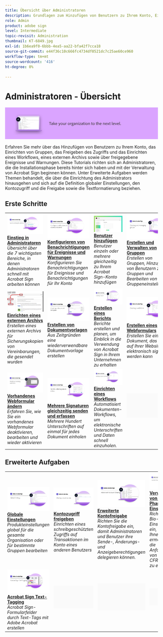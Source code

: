 ```yaml
---
title: Übersicht über Administratoren
description: Grundlagen zum Hinzufügen von Benutzern zu Ihrem Konto, Einrichten von Gruppen, Freigeben des Zugriffs und Einrichten eines Workflows, eines externen Archivs sowie von freigegebenen Ereignissen und Benachrichtigungen
role: Admin
product: adobe sign
level: Intermediate
topic-revisit: Administration
thumbnail: KT-6849.jpg
exl-id: 1b6ea9f0-6bbb-4ea5-aa22-bfa42f7cca18
source-git-commit: e44f36c10c666fc4734df0521dc7c25ae60ce960
workflow-type: tm+mt
source-wordcount: '416'
ht-degree: 0%

---
```


# Administratoren - Übersicht

![Administratorabbild für Sign](../assets/Hero-Admin.png)

Erfahren Sie mehr über das Hinzufügen von Benutzern zu Ihrem Konto, das Einrichten von Gruppen, das Freigeben des Zugriffs und das Einrichten eines Workflows, eines externen Archivs sowie über freigegebene Ereignisse und Warnungen. Diese Tutorials richten sich an Administratoren, die die Installationsphase bereits hinter sich haben und mit der Verwaltung von Acrobat Sign beginnen können. Unter Erweiterte Aufgaben werden Themen behandelt, die über die Einrichtung des Administrators hinausgehen und sich auf die Definition globaler Einstellungen, den Kontozugriff und die Freigabe sowie die Textformatierung beziehen.

## Erste Schritte

<table style="table-layout:fixed">
<tr>
  <td>
    <a href="up-and-running-admin.md">
      <img alt="Einstieg in Administratoren" src="../assets/Up-Running.png" />
    </a>
    <div>
    <a href="up-and-running-admin.md"><strong>Einstieg in Administratoren</strong></a>
    </div>
    <em>Übersicht über die 7 wichtigsten Bereiche, in denen Administratoren schnell mit Acrobat Sign arbeiten können</em>
    <br>
  </td>
  <td>
    <a href="set-up-shared-events-and-alert.md">
      <img alt="Einrichten von freigegebenen Ereignissen und Warnungen" src="../assets/Notifications_1280.png" />
    </a>
    <div>
    <a href="set-up-shared-events-and-alert.md"><strong>Konfigurieren von Benachrichtigungen für Ereignisse und Warnungen</strong></a>
    </div>
    <em>Konfigurieren Sie Benachrichtigungen für Ereignisse und Benachrichtigungen für Ihr Konto</em>
    <br>
  </td>
  <td>
    <a href="add-users-to-your-account.md">
      <img alt="Hinzufügen von Benutzern" src="../assets/Adding-Users.png" />
    </a>
    <div>
    <a href="add-users-to-your-account.md"><strong>Benutzer hinzufügen</strong></a>
    </div>
    <em>Benutzer einzeln oder mehrere gleichzeitig zu Ihrem Acrobat Sign-Konto hinzufügen</em>
    <br>
  </td>
  <td>
    <a href="create-and-manage-groups.md">
      <img alt="Erstellen und Verwalten von Gruppen" src="../assets/Creating-Groups.png" />
    </a>
    <div>
    <a href="create-and-manage-groups.md"><strong>Erstellen und Verwalten von Gruppen</strong></a>
    </div>
    <em>Erstellen von Gruppen, Hinzufügen von Benutzern zu Gruppen und Bearbeiten von Gruppeneinstellungen</em>
    <br>
  </td>
</tr>
<tr>
 <td>
    <a href="set-up-your-external-archive.md">
      <img alt="Einrichten eines externen Archivs" src="../assets/ExternalArchive.png" />
    </a>
    <div>
    <a href="set-up-your-external-archive.md"><strong>Einrichten eines externen Archivs</strong></a>
    </div>
    <em>Erstellen eines externen Archivs für Sicherungskopien von Vereinbarungen, die gesendet wurden</em>
    <br>
  </td>
  <td>
    <a href="../sign-advanced-users/create-a-template.md">
      <img alt="Erstellen von Dokumentvorlagen" src="../assets/Template.png" />
    </a>
    <div>
    <a href="../sign-advanced-users/create-a-template.md"><strong>Erstellen von Dokumentvorlagen</strong></a>
    </div>
    <em>Aus Zeitgründen eine wiederverwendbare Dokumentvorlage erstellen</em>
    <br>
  </td>
  <td>
    <a href="create-a-report.md">
      <img alt="Erstellen eines Berichts" src="../assets/Report.png" />
    </a>
    <div>
    <a href="create-a-report.md"><strong>Erstellen eines Berichts</strong></a>
    </div>
    <em>Berichte erstellen und planen, um Einblick in die Verwendung von Acrobat Sign in Ihrem Unternehmen zu erhalten</em>
    <br>
  </td>
  <td>
    <a href="../sign-advanced-users/webform.md">
      <img alt="Erstellen eines Webformulars" src="../assets/Webform.png" />
    </a>
    <div>
    <a href="../sign-advanced-users/webform.md"><strong>Erstellen eines Webformulars</strong></a>
    </div>
    <em>Erstellen Sie ein Dokument, das direkt auf Ihrer Website elektronisch signiert werden kann</em>
    <br>
  </td>
</tr>
<tr>
  <td>
    <a href="../sign-advanced-users/modify-webform.md">
      <img alt="Vorhandenes Webformular ändern" src="../assets/Modifywebform.png" />
    </a>
    <div>
    <a href="../sign-advanced-users/modify-webform.md"><strong>Vorhandenes Webformular ändern</strong></a>
    </div>
    <em>Erfahren Sie, wie Sie ein vorhandenes Webformular deaktivieren, bearbeiten und wieder aktivieren</em>
    <br>
  </td>
  <td>
    <a href="../sign-advanced-users/megasign.md">
      <img alt="Mehrere Signaturen gleichzeitig senden und erfassen" src="../assets/Megasign.png" />
    </a>
    <div>
    <a href="../sign-advanced-users/megasign.md"><strong>Mehrere Signaturen gleichzeitig senden und erfassen</strong></a>
    </div>
    <em>Mehrere Hundert Unterschriften auf einmal für jedes Dokument einholen</em>
    <br>
  </td>
  <td>
    <a href="building-a-custom-workflow.md">
      <img alt="Einrichten eines Workflows" src="../assets/BuildingWorkflow.png" />
    </a>
    <div>
    <a href="building-a-custom-workflow.md"><strong>Einrichten eines Workflows</strong></a>
    </div>
    <em>Automatisiert Dokumenten-Workflows, um elektronische Unterschriften und Daten schnell einzuholen.</em>
    <br>
  </td>
  <td>
    <img alt="Spacer" src="../assets/Grayspacer.png" />
    <div>
    <br>
  </td>
</tr>
</table>

## Erweiterte Aufgaben

<table style="table-layout:fixed">
<tr>
  <td>
    <a href="learn-about-global-settings.md">
      <img alt="Globale Einstellungen" src="../assets/GlobalSettings_1280.png">
    </a>
    <div>
    <a href="learn-about-global-settings.md"><strong>Globale Einstellungen</strong></a>
    </div>
    <em>Produkteinstellungen global für die gesamte Organisation oder für bestimmte Gruppen bearbeiten</em>
    <br>
  </td>
  <td>
    <a href="share-account-access.md">
      <img alt="Kontozugriff freigeben" src="../assets/SharingAccess.png" />
    </a>  
    <div>
    <a href="share-account-access.md"><strong>Kontozugriff freigeben</strong></a>
    </div>
    <em>Einrichten eines schreibgeschützten Zugriffs auf Transaktionen im Konto eines anderen Benutzers</em>
    <br>
  </td>
  <td>
    <a href="advanced-account-sharing.md">
      <img alt="Erweiterte Kontofreigabe" src="../assets/AdvancedSharing_1280.png" />
    </a>
    <div>
    <a href="advanced-account-sharing.md"><strong>Erweiterte Kontofreigabe</strong></a>
    </div>
    <em>Richten Sie die Kontofreigabe ein, damit Administratoren und Benutzer ihre Sende-, Änderungs- und Anzeigeberechtigungen delegieren können.</em>
    <br>
  </td>
  <td>
    <a href="use-bio-pharma-settings.md">
      <img alt="Verwenden von Bio-Pharma-Einstellungen" src="../assets/Bio_1280.png" />
    </a>
    <div>
    <a href="use-bio-pharma-settings.md"><strong>Verwenden von Bio-Pharma-Einstellungen</strong></a>
    </div>
    <em>Richten Sie Bio-Pharma-Einstellungen ein, die es Ihnen ermöglichen, die Anforderungen von FDA 21 CFR Part 11 zu erfüllen.</em>
    <br>
  </td> 
</tr>
<tr>
   <td>
     <a href="../sign-advanced-users/adobe-sign-text-tagging.md">
      <img alt="Acrobat Sign Text-Tagging" src="../assets/Text-Tagging.png" />
    </a>
    <div>
    <a href="../sign-advanced-users/adobe-sign-text-tagging.md"><strong>Acrobat Sign Text-Tagging</strong></a>
    <div>
    <em>Acrobat Sign-Formularfelder durch Text-Tags mit Adobe Acrobat erstellen</em>
    <br>
  </td>
  <td>
    <img alt="Spacer" src="../assets/Grayspacer.png" />
    <div>
    <br>
  </td>
  <td>
    <img alt="Spacer" src="../assets/Grayspacer.png" />
    <div>
    <br>
  </td>
  <td>
    <img alt="Spacer" src="../assets/Grayspacer.png" />
    <div>
    <br>
  </td>
</tr>
</table>
